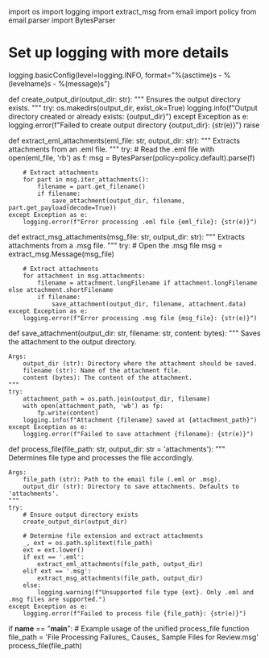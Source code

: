 import os
import logging
import extract_msg
from email import policy
from email.parser import BytesParser

# Set up logging with more details
logging.basicConfig(level=logging.INFO, format="%(asctime)s - %(levelname)s - %(message)s")


def create_output_dir(output_dir: str):
    """
    Ensures the output directory exists.
    """
    try:
        os.makedirs(output_dir, exist_ok=True)
        logging.info(f"Output directory created or already exists: {output_dir}")
    except Exception as e:
        logging.error(f"Failed to create output directory {output_dir}: {str(e)}")
        raise


def extract_eml_attachments(eml_file: str, output_dir: str):
    """
    Extracts attachments from an .eml file.
    """
    try:
        # Read the .eml file
        with open(eml_file, 'rb') as f:
            msg = BytesParser(policy=policy.default).parse(f)

        # Extract attachments
        for part in msg.iter_attachments():
            filename = part.get_filename()
            if filename:
                save_attachment(output_dir, filename, part.get_payload(decode=True))
    except Exception as e:
        logging.error(f"Error processing .eml file {eml_file}: {str(e)}")


def extract_msg_attachments(msg_file: str, output_dir: str):
    """
    Extracts attachments from a .msg file.
    """
    try:
        # Open the .msg file
        msg = extract_msg.Message(msg_file)

        # Extract attachments
        for attachment in msg.attachments:
            filename = attachment.longFilename if attachment.longFilename else attachment.shortFilename
            if filename:
                save_attachment(output_dir, filename, attachment.data)
    except Exception as e:
        logging.error(f"Error processing .msg file {msg_file}: {str(e)}")


def save_attachment(output_dir: str, filename: str, content: bytes):
    """
    Saves the attachment to the output directory.
    
    Args:
        output_dir (str): Directory where the attachment should be saved.
        filename (str): Name of the attachment file.
        content (bytes): The content of the attachment.
    """
    try:
        attachment_path = os.path.join(output_dir, filename)
        with open(attachment_path, 'wb') as fp:
            fp.write(content)
        logging.info(f"Attachment {filename} saved at {attachment_path}")
    except Exception as e:
        logging.error(f"Failed to save attachment {filename}: {str(e)}")


def process_file(file_path: str, output_dir: str = 'attachments'):
    """
    Determines file type and processes the file accordingly.

    Args:
        file_path (str): Path to the email file (.eml or .msg).
        output_dir (str): Directory to save attachments. Defaults to 'attachments'.
    """
    try:
        # Ensure output directory exists
        create_output_dir(output_dir)
        
        # Determine file extension and extract attachments
        _, ext = os.path.splitext(file_path)
        ext = ext.lower()
        if ext == '.eml':
            extract_eml_attachments(file_path, output_dir)
        elif ext == '.msg':
            extract_msg_attachments(file_path, output_dir)
        else:
            logging.warning(f"Unsupported file type {ext}. Only .eml and .msg files are supported.")
    except Exception as e:
        logging.error(f"Failed to process file {file_path}: {str(e)}")


if __name__ == "__main__":
    # Example usage of the unified process_file function
    file_path = 'File Processing Failures_ Causes_ Sample Files for Review.msg'
    process_file(file_path)
